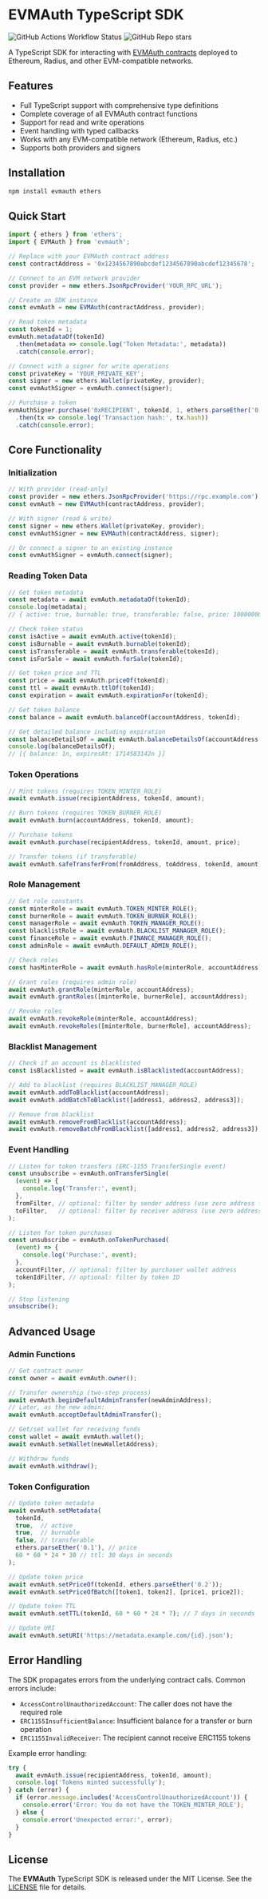 # EVMAuth TypeScript SDK

![GitHub Actions Workflow Status](https://img.shields.io/github/actions/workflow/status/evmauth/evmauth-ts/test.yml?label=Tests)
![GitHub Repo stars](https://img.shields.io/github/stars/evmauth/evmauth-ts)

A TypeScript SDK for interacting with [EVMAuth contracts](https://github.com/evmauth/evmauth-core) deployed to Ethereum, Radius, and other EVM-compatible networks.

## Features

- Full TypeScript support with comprehensive type definitions
- Complete coverage of all EVMAuth contract functions
- Support for read and write operations
- Event handling with typed callbacks
- Works with any EVM-compatible network (Ethereum, Radius, etc.)
- Supports both providers and signers

## Installation

```bash
npm install evmauth ethers
```

## Quick Start

```typescript
import { ethers } from 'ethers';
import { EVMAuth } from 'evmauth';

// Replace with your EVMAuth contract address
const contractAddress = '0x1234567890abcdef1234567890abcdef12345678';

// Connect to an EVM network provider
const provider = new ethers.JsonRpcProvider('YOUR_RPC_URL');

// Create an SDK instance
const evmAuth = new EVMAuth(contractAddress, provider);

// Read token metadata
const tokenId = 1;
evmAuth.metadataOf(tokenId)
  .then(metadata => console.log('Token Metadata:', metadata))
  .catch(console.error);

// Connect with a signer for write operations
const privateKey = 'YOUR_PRIVATE_KEY';
const signer = new ethers.Wallet(privateKey, provider);
const evmAuthSigner = evmAuth.connect(signer);

// Purchase a token
evmAuthSigner.purchase('0xRECIPIENT', tokenId, 1, ethers.parseEther('0.1'))
  .then(tx => console.log('Transaction hash:', tx.hash))
  .catch(console.error);
```

## Core Functionality

### Initialization

```typescript
// With provider (read-only)
const provider = new ethers.JsonRpcProvider('https://rpc.example.com');
const evmAuth = new EVMAuth(contractAddress, provider);

// With signer (read & write)
const signer = new ethers.Wallet(privateKey, provider);
const evmAuthSigner = new EVMAuth(contractAddress, signer);

// Or connect a signer to an existing instance
const evmAuthSigner = evmAuth.connect(signer);
```

### Reading Token Data

```typescript
// Get token metadata
const metadata = await evmAuth.metadataOf(tokenId);
console.log(metadata);
// { active: true, burnable: true, transferable: false, price: 100000000000000000n, ttl: 2592000n }

// Check token status
const isActive = await evmAuth.active(tokenId);
const isBurnable = await evmAuth.burnable(tokenId);
const isTransferable = await evmAuth.transferable(tokenId);
const isForSale = await evmAuth.forSale(tokenId);

// Get token price and TTL
const price = await evmAuth.priceOf(tokenId);
const ttl = await evmAuth.ttlOf(tokenId);
const expiration = await evmAuth.expirationFor(tokenId);

// Get token balance
const balance = await evmAuth.balanceOf(accountAddress, tokenId);

// Get detailed balance including expiration
const balanceDetailsOf = await evmAuth.balanceDetailsOf(accountAddress, tokenId);
console.log(balanceDetailsOf);
// [{ balance: 1n, expiresAt: 1714583142n }]
```

### Token Operations

```typescript
// Mint tokens (requires TOKEN_MINTER_ROLE)
await evmAuth.issue(recipientAddress, tokenId, amount);

// Burn tokens (requires TOKEN_BURNER_ROLE)
await evmAuth.burn(accountAddress, tokenId, amount);

// Purchase tokens
await evmAuth.purchase(recipientAddress, tokenId, amount, price);

// Transfer tokens (if transferable)
await evmAuth.safeTransferFrom(fromAddress, toAddress, tokenId, amount);
```

### Role Management

```typescript
// Get role constants
const minterRole = await evmAuth.TOKEN_MINTER_ROLE();
const burnerRole = await evmAuth.TOKEN_BURNER_ROLE();
const managerRole = await evmAuth.TOKEN_MANAGER_ROLE();
const blacklistRole = await evmAuth.BLACKLIST_MANAGER_ROLE();
const financeRole = await evmAuth.FINANCE_MANAGER_ROLE();
const adminRole = await evmAuth.DEFAULT_ADMIN_ROLE();

// Check roles
const hasMinterRole = await evmAuth.hasRole(minterRole, accountAddress);

// Grant roles (requires admin role)
await evmAuth.grantRole(minterRole, accountAddress);
await evmAuth.grantRoles([minterRole, burnerRole], accountAddress);

// Revoke roles
await evmAuth.revokeRole(minterRole, accountAddress);
await evmAuth.revokeRoles([minterRole, burnerRole], accountAddress);
```

### Blacklist Management

```typescript
// Check if an account is blacklisted
const isBlacklisted = await evmAuth.isBlacklisted(accountAddress);

// Add to blacklist (requires BLACKLIST_MANAGER_ROLE)
await evmAuth.addToBlacklist(accountAddress);
await evmAuth.addBatchToBlacklist([address1, address2, address3]);

// Remove from blacklist
await evmAuth.removeFromBlacklist(accountAddress);
await evmAuth.removeBatchFromBlacklist([address1, address2, address3]);
```

### Event Handling

```typescript
// Listen for token transfers (ERC-1155 TransferSingle event)
const unsubscribe = evmAuth.onTransferSingle(
  (event) => {
    console.log('Transfer:', event);
  },
  fromFilter, // optional: filter by sender address (use zero address for token minting events)
  toFilter,   // optional: filter by receiver address (use zero address for token burning events)
);

// Listen for token purchases
const unsubscribe = evmAuth.onTokenPurchased(
  (event) => {
    console.log('Purchase:', event);
  },
  accountFilter, // optional: filter by purchaser wallet address
  tokenIdFilter, // optional: filter by token ID
);

// Stop listening
unsubscribe();
```

## Advanced Usage

### Admin Functions

```typescript
// Get contract owner
const owner = await evmAuth.owner();

// Transfer ownership (two-step process)
await evmAuth.beginDefaultAdminTransfer(newAdminAddress);
// Later, as the new admin:
await evmAuth.acceptDefaultAdminTransfer();

// Get/set wallet for receiving funds
const wallet = await evmAuth.wallet();
await evmAuth.setWallet(newWalletAddress);

// Withdraw funds
await evmAuth.withdraw();
```

### Token Configuration

```typescript
// Update token metadata
await evmAuth.setMetadata(
  tokenId,
  true,  // active
  true,  // burnable
  false, // transferable
  ethers.parseEther('0.1'), // price
  60 * 60 * 24 * 30 // ttl: 30 days in seconds
);

// Update token price
await evmAuth.setPriceOf(tokenId, ethers.parseEther('0.2'));
await evmAuth.setPriceOfBatch([token1, token2], [price1, price2]);

// Update token TTL
await evmAuth.setTTL(tokenId, 60 * 60 * 24 * 7); // 7 days in seconds

// Update URI
await evmAuth.setURI('https://metadata.example.com/{id}.json');
```

## Error Handling

The SDK propagates errors from the underlying contract calls. Common errors include:

- `AccessControlUnauthorizedAccount`: The caller does not have the required role
- `ERC1155InsufficientBalance`: Insufficient balance for a transfer or burn operation
- `ERC1155InvalidReceiver`: The recipient cannot receive ERC1155 tokens

Example error handling:

```typescript
try {
  await evmAuth.issue(recipientAddress, tokenId, amount);
  console.log('Tokens minted successfully');
} catch (error) {
  if (error.message.includes('AccessControlUnauthorizedAccount')) {
    console.error('Error: You do not have the TOKEN_MINTER_ROLE');
  } else {
    console.error('Unexpected error:', error);
  }
}
```

## License

The **EVMAuth** TypeScript SDK is released under the MIT License. See the [LICENSE](LICENSE) file for details.
